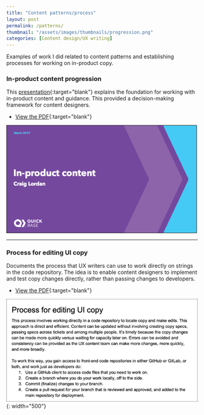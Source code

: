 ```yaml
---
title: "Content patterns/process"
layout: post
permalink: /patterns/
thumbnail: "/assets/images/thumbnails/progression.png"
categories: [Content design/UX writing]
---
```

Examples of work I did related to content patterns and establishing processes for working on in-product copy.

### In-product content progression
This [presentation](/assets/pdf/Quick-Base-content-progression.pdf){:target="blank"} explains the foundation for working with in-product content and guidance. This provided a decision-making framework for content designers.

- [View the PDF](/assets/pdf/Quick-Base-content-progression.pdf){:target="blank"}

<img src="/assets/images/progression.png" style="width: 500px; border-style: solid; border-width: 1px">

---

### Process for editing UI copy
Documents the process that UX writers can use to work directly on strings in the code repository. The idea is to enable content designers to implement and test copy changes directly, rather than passing changes to developers.

- [View the PDF](/assets/pdf/process-editing-strings.pdf){:target="blank"}

![](/assets/images/process.png){: width="500"}
